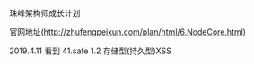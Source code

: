 珠峰架构师成长计划

官网地址(http://zhufengpeixun.com/plan/html/6.NodeCore.html)

2019.4.11
看到 41.safe 1.2 存储型(持久型)XSS